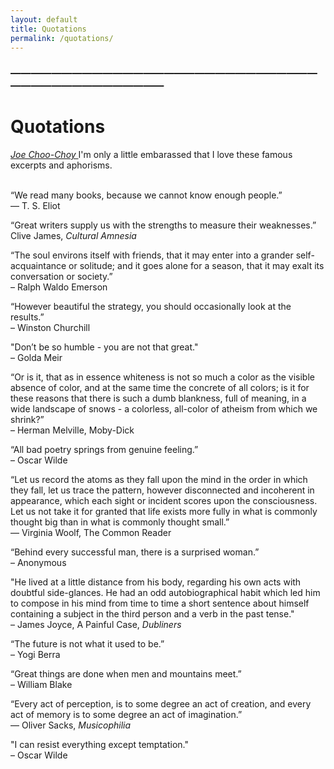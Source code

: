 ```yaml
---
layout: default
title: Quotations
permalink: /quotations/
---
```


### —————————————————————————————————————————————
# Quotations 
<i><a href="https://jchooch.github.io/"> Joe Choo-Choy </a></i>
I'm only a little embarassed that I love these famous excerpts and aphorisms.
<br>
<br>
<p>
“We read many books, because we cannot know enough people.”<br>
― T. S. Eliot
</p>
<p>
“Great writers supply us with the strengths to measure their weaknesses.”<br>
Clive James, <i>Cultural Amnesia</i>
</p>
<p>
“The soul environs itself with friends, that it may enter into a grander self-acquaintance or solitude; and it goes alone for a season, that it may exalt its conversation or society.”<br>
– Ralph Waldo Emerson
</p>
<p>
“However beautiful the strategy, you should occasionally look at the results.”<br>
– Winston Churchill
</p>
<p>
"Don’t be so humble - you are not that great."<br>
– Golda Meir
</p>
<p>
“Or is it, that as in essence whiteness is not so much a color as the visible absence of color, and at the same time the concrete of all colors; is it for these reasons that there is such a dumb blankness, full of meaning, in a wide landscape of snows - a colorless, all-color of atheism from which we shrink?” <br>
– Herman Melville, Moby-Dick
</p>
<p>
“All bad poetry springs from genuine feeling.”<br>
– Oscar Wilde
</p>
<p>
“Let us record the atoms as they fall upon the mind in the order in which they fall, let us trace the pattern, however disconnected and incoherent in appearance, which each sight or incident scores upon the consciousness. Let us not take it for granted that life exists more fully in what is commonly thought big than in what is commonly thought small.”<br>
― Virginia Woolf, The Common Reader
</p>
<p>
“Behind every successful man, there is a surprised woman.”<br>
– Anonymous
</p>
<p>
"He lived at a little distance from his body, regarding his own acts with doubtful side-glances. He had an odd autobiographical habit which led him to compose in his mind from time to time a short sentence about himself containing a subject in the third person and a verb in the past tense."<br>
– James Joyce, A Painful Case, <i>Dubliners</i>
</p>
<p>
“The future is not what it used to be.”<br>
– Yogi Berra
</p>
<p>
“Great things are done when men and mountains meet.”<br>
– William Blake
</p>
<p>
“Every act of perception, is to some degree an act of creation, and every act of memory is to some degree an act of imagination.”<br>
― Oliver Sacks, <i>Musicophilia</i>
</p>
<p>
"I can resist everything except temptation."<br>
– Oscar Wilde
</p>





